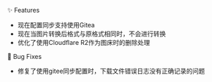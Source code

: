 ✨ Features

- 现在配置同步支持使用Gitea
- 现在当图片转换后格式与原格式相同时，不会进行转换
- 优化了使用Cloudflare R2作为图床时的删除处理

🐛 Bug Fixes

- 修复了使用gitee同步配置时，下载文件错误日志没有正确记录的问题
